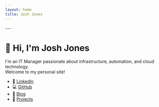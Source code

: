 ```yaml
---
layout: home
title: Josh Jones
---
```

<link rel="stylesheet" href="/assets/style.css">
---

# 👋 Hi, I'm Josh Jones

I'm an IT Manager passionate about infrastructure, automation, and cloud technology.  
Welcome to my personal site!

- 💼 [LinkedIn](https://www.linkedin.com/in/joshuamjonestech)
- 💻 [GitHub](https://github.com/JoshJones-Dev)
- 📝 [Blog](/blog/)
- 📁 [Projects](/projects/)
